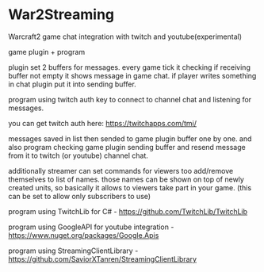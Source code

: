 # War2Streaming
Warcraft2 game chat integration with twitch and youtube(experimental)

game plugin + program

plugin set 2 buffers for messages.
every game tick it checking if receiving buffer not empty it shows message in game chat.
if player writes something in chat plugin put it into sending buffer.

program using twitch auth key to connect to channel chat and listening for messages.

you can get twitch auth here: https://twitchapps.com/tmi/

messages saved in list then sended to game plugin buffer one by one.
and also program checking game plugin sending buffer and resend message from it to twitch (or youtube) channel chat.

additionally streamer can set commands for viewers too add/remove themselves to list of names.
those names can be shown on top of newly created units, so basically it allows to viewers take part in your game.
(this can be set to allow only subscribers to use)

program using TwitchLib for C# - https://github.com/TwitchLib/TwitchLib

program using GoogleAPI for youtube integration - https://www.nuget.org/packages/Google.Apis

program using StreamingClientLibrary - https://github.com/SaviorXTanren/StreamingClientLibrary
